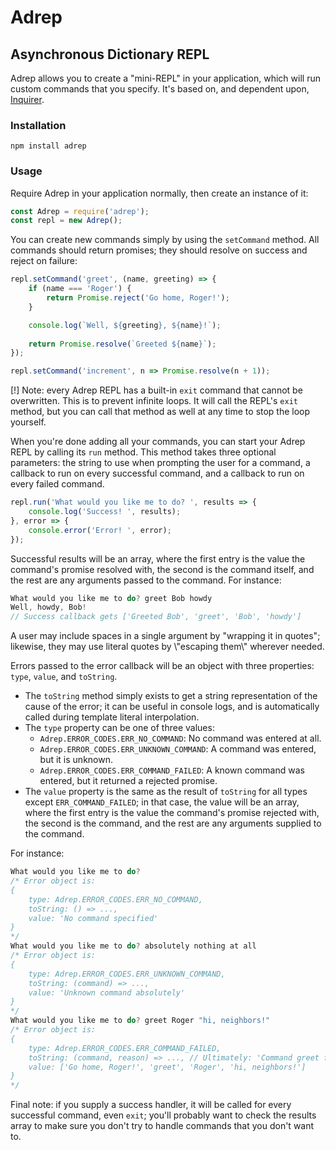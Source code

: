 # Adrep
## Asynchronous Dictionary REPL

Adrep allows you to create a "mini-REPL" in your application, which will run custom commands that you specify. It's based on, and dependent upon, [Inquirer](https://www.npmjs.com/package/inquirer).

### Installation
`npm install adrep`

### Usage
Require Adrep in your application normally, then create an instance of it:
```javascript
const Adrep = require('adrep');
const repl = new Adrep();
```

You can create new commands simply by using the `setCommand` method. All commands should return promises; they should resolve on success and reject on failure:
```javascript
repl.setCommand('greet', (name, greeting) => {
    if (name === 'Roger') {
        return Promise.reject('Go home, Roger!');
    }

    console.log(`Well, ${greeting}, ${name}!`);
    
    return Promise.resolve(`Greeted ${name}`);
});

repl.setCommand('increment', n => Promise.resolve(n + 1));
```

[!] Note: every Adrep REPL has a built-in `exit` command that cannot be overwritten. This is to prevent infinite loops. It will call the REPL's `exit` method, but you can call that method as well at any time to stop the loop yourself.

When you're done adding all your commands, you can start your Adrep REPL by calling its `run` method. This method takes three optional parameters: the string to use when prompting the user for a command, a callback to run on every successful command, and a callback to run on every failed command.
```javascript
repl.run('What would you like me to do? ', results => {
    console.log('Success! ', results);
}, error => {
    console.error('Error! ', error);
});
```

Successful results will be an array, where the first entry is the value the command's promise resolved with, the second is the command itself, and the rest are any arguments passed to the command. For instance:
```javascript
What would you like me to do? greet Bob howdy
Well, howdy, Bob!
// Success callback gets ['Greeted Bob', 'greet', 'Bob', 'howdy']
```

A user may include spaces in a single argument by "wrapping it in quotes"; likewise, they may use literal quotes by \\"escaping them\\" wherever needed.

Errors passed to the error callback will be an object with three properties: `type`, `value`, and `toString`.

* The `toString` method simply exists to get a string representation of the cause of the error; it can be useful in console logs, and is automatically called during template literal interpolation.
* The `type` property can be one of three values:
  * `Adrep.ERROR_CODES.ERR_NO_COMMAND`: No command was entered at all.
  * `Adrep.ERROR_CODES.ERR_UNKNOWN_COMMAND`: A command was entered, but it is unknown. 
  * `Adrep.ERROR_CODES.ERR_COMMAND_FAILED`: A known command was entered, but it returned a rejected promise.
* The `value` property is the same as the result of `toString` for all types except `ERR_COMMAND_FAILED`; in that case, the value will be an array, where the first entry is the value the command's promise rejected with, the second is the command, and the rest are any arguments supplied to the command.

For instance:
```javascript
What would you like me to do?
/* Error object is:
{
    type: Adrep.ERROR_CODES.ERR_NO_COMMAND,
    toString: () => ...,
    value: 'No command specified'
}
*/
What would you like me to do? absolutely nothing at all
/* Error object is:
{
    type: Adrep.ERROR_CODES.ERR_UNKNOWN_COMMAND,
    toString: (command) => ...,
    value: 'Unknown command absolutely'
}
*/
What would you like me to do? greet Roger "hi, neighbors!"
/* Error object is:
{
    type: Adrep.ERROR_CODES.ERR_COMMAND_FAILED,
    toString: (command, reason) => ..., // Ultimately: 'Command greet failed with reason: Go home, Roger!'
    value: ['Go home, Roger!', 'greet', 'Roger', 'hi, neighbors!']
}
*/
```

Final note: if you supply a success handler, it will be called for every successful command, even `exit`; you'll probably want to check the results array to make sure you don't try to handle commands that you don't want to.